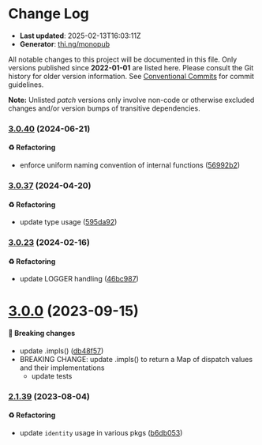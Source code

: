 # Change Log

- **Last updated**: 2025-02-13T16:03:11Z
- **Generator**: [thi.ng/monopub](https://thi.ng/monopub)

All notable changes to this project will be documented in this file.
Only versions published since **2022-01-01** are listed here.
Please consult the Git history for older version information.
See [Conventional Commits](https://conventionalcommits.org/) for commit guidelines.

**Note:** Unlisted _patch_ versions only involve non-code or otherwise excluded changes
and/or version bumps of transitive dependencies.

### [3.0.40](https://github.com/thi-ng/umbrella/tree/@thi.ng/defmulti@3.0.40) (2024-06-21)

#### ♻️ Refactoring

- enforce uniform naming convention of internal functions ([56992b2](https://github.com/thi-ng/umbrella/commit/56992b2))

### [3.0.37](https://github.com/thi-ng/umbrella/tree/@thi.ng/defmulti@3.0.37) (2024-04-20)

#### ♻️ Refactoring

- update type usage ([595da92](https://github.com/thi-ng/umbrella/commit/595da92))

### [3.0.23](https://github.com/thi-ng/umbrella/tree/@thi.ng/defmulti@3.0.23) (2024-02-16)

#### ♻️ Refactoring

- update LOGGER handling ([46bc987](https://github.com/thi-ng/umbrella/commit/46bc987))

# [3.0.0](https://github.com/thi-ng/umbrella/tree/@thi.ng/defmulti@3.0.0) (2023-09-15)

#### 🛑 Breaking changes

- update .impls() ([db48f57](https://github.com/thi-ng/umbrella/commit/db48f57))
- BREAKING CHANGE: update .impls() to return a Map of dispatch values and
  their implementations
  - update tests

### [2.1.39](https://github.com/thi-ng/umbrella/tree/@thi.ng/defmulti@2.1.39) (2023-08-04)

#### ♻️ Refactoring

- update `identity` usage in various pkgs ([b6db053](https://github.com/thi-ng/umbrella/commit/b6db053))
